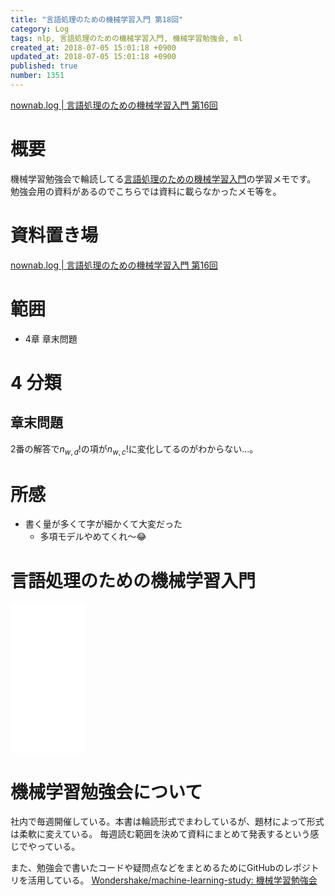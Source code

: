 ```yaml
---
title: "言語処理のための機械学習入門 第18回"
category: Log
tags: nlp, 言語処理のための機械学習入門, 機械学習勉強会, ml
created_at: 2018-07-05 15:01:18 +0900
updated_at: 2018-07-05 15:01:18 +0900
published: true
number: 1351
---
```


[nownab.log | 言語処理のための機械学習入門 第16回](https://blog.nownabe.com/2018/06/21/1334.html)

# 概要
機械学習勉強会で輪読してる[言語処理のための機械学習入門](http://amzn.to/2BFQSee)の学習メモです。
勉強会用の資料があるのでこちらでは資料に載らなかったメモ等を。

# 資料置き場

[nownab.log | 言語処理のための機械学習入門 第16回](https://blog.nownabe.com/2018/06/21/1334.html)

# 範囲
* 4章 章末問題

# 4 分類
## 章末問題

2番の解答で$n_{w,d}!$の項が$n_{w,c}!$に変化してるのがわからない…。

# 所感

* 書く量が多くて字が細かくて大変だった
    * 多項モデルやめてくれ〜:joy:

# 言語処理のための機械学習入門
<iframe style="width:120px;height:240px;" marginwidth="0" marginheight="0" scrolling="no" frameborder="0" src="//rcm-fe.amazon-adsystem.com/e/cm?lt1=_blank&bc1=000000&IS2=1&bg1=FFFFFF&fc1=000000&lc1=0000FF&t=nownabe0c-22&o=9&p=8&l=as4&m=amazon&f=ifr&ref=as_ss_li_til&asins=4339027510&linkId=1c6291b86381f20d113796257356ef1b"></iframe>

# 機械学習勉強会について
社内で毎週開催している。本書は輪読形式でまわしているが、題材によって形式は柔軟に変えている。
毎週読む範囲を決めて資料にまとめて発表するという感じでやっている。

また、勉強会で書いたコードや疑問点などをまとめるためにGitHubのレポジトリを活用している。
[Wondershake/machine-learning-study: 機械学習勉強会](https://github.com/Wondershake/machine-learning-study)

```math
```

